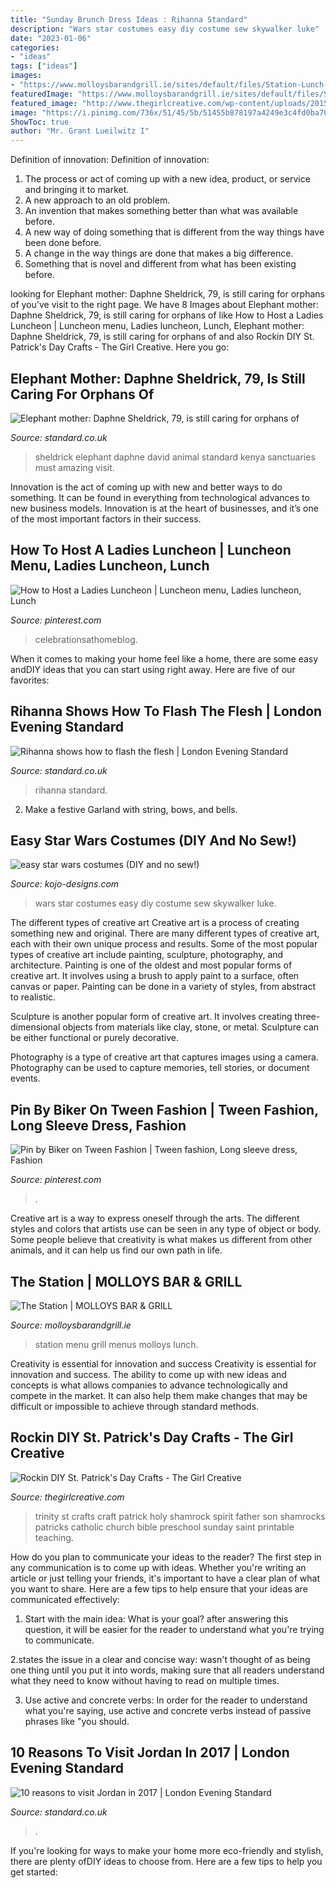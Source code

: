 ```yaml
---
title: "Sunday Brunch Dress Ideas : Rihanna Standard"
description: "Wars star costumes easy diy costume sew skywalker luke"
date: "2023-01-06"
categories:
- "ideas"
tags: ["ideas"]
images:
- "https://www.molloysbarandgrill.ie/sites/default/files/Station-Lunch-Menu.jpg"
featuredImage: "https://www.molloysbarandgrill.ie/sites/default/files/Station-Lunch-Menu.jpg"
featured_image: "http://www.thegirlcreative.com/wp-content/uploads/2015/03/trinity-shamrocks-st-patricks-day-craft.jpg"
image: "https://i.pinimg.com/736x/51/45/5b/51455b878197a4249e3c4fd0ba7086e5.jpg"
ShowToc: true
author: "Mr. Grant Lueilwitz I"
---
```



Definition of innovation:
Definition of innovation: 
1. The process or act of coming up with a new idea, product, or service and bringing it to market.
2. A new approach to an old problem. 
3. An invention that makes something better than what was available before.
4. A new way of doing something that is different from the way things have been done before.
5. A change in the way things are done that makes a big difference. 
6. Something that is novel and different from what has been existing before. 

	

		
looking for Elephant mother: Daphne Sheldrick, 79, is still caring for orphans of you've visit to the right page. We have 8 Images about Elephant mother: Daphne Sheldrick, 79, is still caring for orphans of like How to Host a Ladies Luncheon | Luncheon menu, Ladies luncheon, Lunch, Elephant mother: Daphne Sheldrick, 79, is still caring for orphans of and also Rockin DIY St. Patrick&#039;s Day Crafts - The Girl Creative. Here you go:
		
    
## Elephant Mother: Daphne Sheldrick, 79, Is Still Caring For Orphans Of

<img loading=lazy src="https://static.standard.co.uk/s3fs-public/thumbnails/image/2013/12/20/10/elephant.jpg" onerror="this.onerror=null;this.src='https://tse1.mm.bing.net/th?id=OIP.NxqZW3XIpdTIdYnAFvRRiQHaE8&amp;pid=15.1';" alt="Elephant mother: Daphne Sheldrick, 79, is still caring for orphans of">

_Source: standard.co.uk_

>sheldrick elephant daphne david animal standard kenya sanctuaries must amazing visit. 

	

Innovation is the act of coming up with new and better ways to do something. It can be found in everything from technological advances to new business models. Innovation is at the heart of businesses, and it’s one of the most important factors in their success.

    
## How To Host A Ladies Luncheon | Luncheon Menu, Ladies Luncheon, Lunch

<img loading=lazy src="https://i.pinimg.com/736x/51/45/5b/51455b878197a4249e3c4fd0ba7086e5.jpg" onerror="this.onerror=null;this.src='https://tse3.mm.bing.net/th?id=OIP.bISM32wW0KDkvKliz0GQpQHaLH&amp;pid=15.1';" alt="How to Host a Ladies Luncheon | Luncheon menu, Ladies luncheon, Lunch">

_Source: pinterest.com_

>celebrationsathomeblog. 

	

When it comes to making your home feel like a home, there are some easy andDIY ideas that you can start using right away. Here are five of our favorites: 

    
## Rihanna Shows How To Flash The Flesh | London Evening Standard

<img loading=lazy src="https://www.standard.co.uk/s3fs-public/thumbnails/image/2012/05/11/09/rihanna.jpg" onerror="this.onerror=null;this.src='https://tse1.mm.bing.net/th?id=OIP.Hf4CQ68PIAPdTVudBmXrQAHaLH&amp;pid=15.1';" alt="Rihanna shows how to flash the flesh | London Evening Standard">

_Source: standard.co.uk_

>rihanna standard. 

	

2. Make a festive Garland with string, bows, and bells.

    
## Easy Star Wars Costumes (DIY And No Sew!)

<img loading=lazy src="http://kojo-designs.com/wp-content/uploads/2017/09/IMG_8827-001.jpg" onerror="this.onerror=null;this.src='https://tse4.mm.bing.net/th?id=OIP.-hgglwFCzZfAgQbwuTnbXQHaLH&amp;pid=15.1';" alt="easy star wars costumes (DIY and no sew!)">

_Source: kojo-designs.com_

>wars star costumes easy diy costume sew skywalker luke. 

	

The different types of creative art
Creative art is a process of creating something new and original. There are many different types of creative art, each with their own unique process and results. Some of the most popular types of creative art include painting, sculpture, photography, and architecture.
Painting is one of the oldest and most popular forms of creative art. It involves using a brush to apply paint to a surface, often canvas or paper. Painting can be done in a variety of styles, from abstract to realistic.

Sculpture is another popular form of creative art. It involves creating three-dimensional objects from materials like clay, stone, or metal. Sculpture can be either functional or purely decorative.

Photography is a type of creative art that captures images using a camera. Photography can be used to capture memories, tell stories, or document events.

    
## Pin By Biker On Tween Fashion | Tween Fashion, Long Sleeve Dress, Fashion

<img loading=lazy src="https://i.pinimg.com/736x/63/69/72/6369725aec9ce2c3e82e69553beb9bab.jpg" onerror="this.onerror=null;this.src='https://tse2.mm.bing.net/th?id=OIP.14Wbo2qXjUMRIV7T54318QHaLH&amp;pid=15.1';" alt="Pin by Biker on Tween Fashion | Tween fashion, Long sleeve dress, Fashion">

_Source: pinterest.com_

>. 

	

Creative art is a way to express oneself through the arts. The different styles and colors that artists use can be seen in any type of object or body. Some people believe that creativity is what makes us different from other animals, and it can help us find our own path in life.

    
## The Station | MOLLOYS BAR &amp; GRILL

<img loading=lazy src="https://www.molloysbarandgrill.ie/sites/default/files/Station-Lunch-Menu.jpg" onerror="this.onerror=null;this.src='https://tse3.mm.bing.net/th?id=OIP.vdn_N27tvjOWHQLWCoz-GAHaKe&amp;pid=15.1';" alt="The Station | MOLLOYS BAR &amp; GRILL">

_Source: molloysbarandgrill.ie_

>station menu grill menus molloys lunch. 

	

Creativity is essential for innovation and success
Creativity is essential for innovation and success. The ability to come up with new ideas and concepts is what allows companies to advance technologically and compete in the market. It can also help them make changes that may be difficult or impossible to achieve through standard methods.

    
## Rockin DIY St. Patrick&#039;s Day Crafts - The Girl Creative

<img loading=lazy src="http://www.thegirlcreative.com/wp-content/uploads/2015/03/trinity-shamrocks-st-patricks-day-craft.jpg" onerror="this.onerror=null;this.src='https://tse1.mm.bing.net/th?id=OIP.97BIJL8oI4J_UUg0zB0fGQHaHM&amp;pid=15.1';" alt="Rockin DIY St. Patrick&#039;s Day Crafts - The Girl Creative">

_Source: thegirlcreative.com_

>trinity st crafts craft patrick holy shamrock spirit father son shamrocks patricks catholic church bible preschool sunday saint printable teaching. 

	

How do you plan to communicate your ideas to the reader?
The first step in any communication is to come up with ideas. Whether you're writing an article or just telling your friends, it's important to have a clear plan of what you want to share. Here are a few tips to help ensure that your ideas are communicated effectively:
1. Start with the main idea: What is your goal? after answering this question, it will be easier for the reader to understand what you're trying to communicate.

2.states the issue in a clear and concise way: wasn't thought of as being one thing until you put it into words, making sure that all readers understand what they need to know without having to read on multiple times.

3. Use active and concrete verbs: In order for the reader to understand what you're saying, use active and concrete verbs instead of passive phrases like "you should.

    
## 10 Reasons To Visit Jordan In 2017 | London Evening Standard

<img loading=lazy src="https://www.standard.co.uk/s3fs-public/thumbnails/image/2017/09/06/13/wadirumdesertjordan.jpg" onerror="this.onerror=null;this.src='https://tse2.mm.bing.net/th?id=OIP.VSde6R0c0pRQa2n4iDD0iAHaE8&amp;pid=15.1';" alt="10 reasons to visit Jordan in 2017 | London Evening Standard">

_Source: standard.co.uk_

>. 

	

If you're looking for ways to make your home more eco-friendly and stylish, there are plenty ofDIY ideas to choose from. Here are a few tips to help you get started: 

